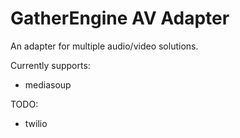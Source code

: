 # GatherEngine AV Adapter

An adapter for multiple audio/video solutions.

Currently supports:

- mediasoup

TODO:

- twilio